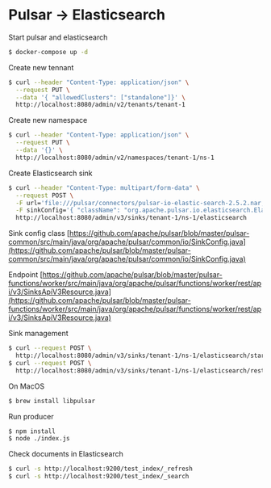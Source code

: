 # Pulsar -> Elasticsearch

Start pulsar and elasticsearch
```sh
$ docker-compose up -d
```

Create new tennant
```sh
$ curl --header "Content-Type: application/json" \
  --request PUT \
  --data '{ "allowedClusters": ["standalone"]}' \
  http://localhost:8080/admin/v2/tenants/tenant-1
```

Create new namespace
```sh
$ curl --header "Content-Type: application/json" \
  --request PUT \
  --data '{}' \
  http://localhost:8080/admin/v2/namespaces/tenant-1/ns-1  
```

Create Elasticsearch sink
```sh 
$ curl --header "Content-Type: multipart/form-data" \
  --request POST \
  -F url='file:///pulsar/connectors/pulsar-io-elastic-search-2.5.2.nar;type=text/plain' \
  -F sinkConfig='{ "className": "org.apache.pulsar.io.elasticsearch.ElasticSearchSink", "archive": "/pulsar/connectors/pulsar-io-elastic-search-2.5.2.nar", "inputs": ["persistent://tenant-1/ns-1/elastic-test"], "processingGuarantees": "EFFECTIVELY_ONCE", "parallelism": 1, "configs": {"elasticSearchUrl": "http://elasticsearch:9200", "indexName": "test_index" } };type=application/json' \
  http://localhost:8080/admin/v3/sinks/tenant-1/ns-1/elasticsearch
```

Sink config class
[https://github.com/apache/pulsar/blob/master/pulsar-common/src/main/java/org/apache/pulsar/common/io/SinkConfig.java](https://github.com/apache/pulsar/blob/master/pulsar-common/src/main/java/org/apache/pulsar/common/io/SinkConfig.java)

Endpoint
[https://github.com/apache/pulsar/blob/master/pulsar-functions/worker/src/main/java/org/apache/pulsar/functions/worker/rest/api/v3/SinksApiV3Resource.java](https://github.com/apache/pulsar/blob/master/pulsar-functions/worker/src/main/java/org/apache/pulsar/functions/worker/rest/api/v3/SinksApiV3Resource.java)

Sink management
```sh
$ curl --request POST \
  http://localhost:8080/admin/v3/sinks/tenant-1/ns-1/elasticsearch/start
$ curl --request POST \
  http://localhost:8080/admin/v3/sinks/tenant-1/ns-1/elasticsearch/restart
```

On MacOS
```sh
$ brew install libpulsar
```
Run producer
```sh
$ npm install
$ node ./index.js
```

Check documents in Elasticsearch
```sh
$ curl -s http://localhost:9200/test_index/_refresh
$ curl -s http://localhost:9200/test_index/_search
```
